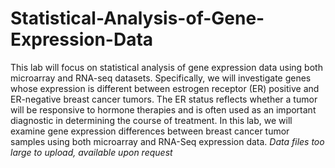 # Statistical-Analysis-of-Gene-Expression-Data
This lab will focus on statistical analysis of gene expression data using both microarray and RNA-seq datasets. Specifically, we will investigate genes whose expression is different between estrogen receptor (ER) positive and ER-negative breast cancer tumors. The ER status reflects whether a tumor will be responsive to hormone therapies and is often used as an important diagnostic in determining the course of treatment. In this lab, we will examine gene expression differences between breast cancer tumor samples using both microarray and RNA-Seq expression data.
*Data files too large to upload, available upon request*
